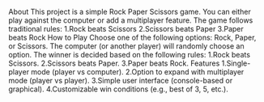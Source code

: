 About
This project is a simple Rock Paper Scissors game. You can either play against the computer or add a multiplayer feature. The game follows traditional rules:
 1.Rock beats Scissors
 2.Scissors beats Paper
 3.Paper beats Rock
How to Play
 Choose one of the following options: Rock, Paper, or Scissors.
 The computer (or another player) will randomly choose an option.
 The winner is decided based on the following rules:
   1.Rock beats Scissors.
   2.Scissors beats Paper.
   3.Paper beats Rock.
Features
  1.Single-player mode (player vs computer).
  2.Option to expand with multiplayer mode (player vs player).
  3.Simple user interface (console-based or graphical).
  4.Customizable win conditions (e.g., best of 3, 5, etc.).
 
